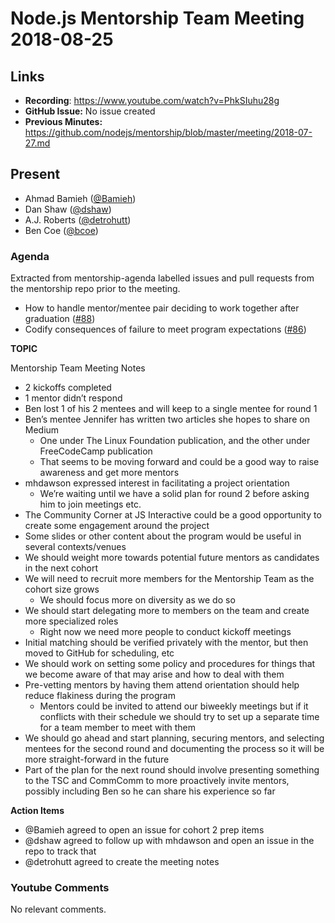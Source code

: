 # Node.js Mentorship Team Meeting 2018-08-25

## Links

* **Recording**: https://www.youtube.com/watch?v=PhkSIuhu28g
* **GitHub Issue:** No issue created
* **Previous Minutes:** https://github.com/nodejs/mentorship/blob/master/meeting/2018-07-27.md

## Present

- Ahmad Bamieh ([@Bamieh](https://github.com/Bamieh))
- Dan Shaw ([@dshaw](https://github.com/dshaw))
- A.J. Roberts ([@detrohutt](https://github.com/detrohutt))
- Ben Coe ([@bcoe](https://github.com/bcoe))

### Agenda

Extracted from mentorship-agenda labelled issues and pull requests from the mentorship repo prior to the meeting.

- How to handle mentor/mentee pair deciding to work together after graduation ([#88](https://github.com/nodejs/mentorship/issues/88))
- Codify consequences of failure to meet program expectations ([#86](https://github.com/nodejs/mentorship/issues/86))

**TOPIC**

Mentorship Team Meeting Notes

- 2 kickoffs completed
- 1 mentor didn’t respond
- Ben lost 1 of his 2 mentees and will keep to a single mentee for round 1
- Ben’s mentee Jennifer has written two articles she hopes to share on Medium
  - One under The Linux Foundation publication, and the other under FreeCodeCamp publication
  - That seems to be moving forward and could be a good way to raise awareness and get more mentors
- mhdawson expressed interest in facilitating a project orientation
  - We’re waiting until we have a solid plan for round 2 before asking him to join meetings etc.
- The Community Corner at JS Interactive could be a good opportunity to create some engagement around the project
- Some slides or other content about the program would be useful in several contexts/venues
- We should weight more towards potential future mentors as candidates in the next cohort
- We will need to recruit more members for the Mentorship Team as the cohort size grows
  - We should focus more on diversity as we do so
- We should start delegating more to members on the team and create more specialized roles
  - Right now we need more people to conduct kickoff meetings
- Initial matching should be verified privately with the mentor, but then moved to GitHub for scheduling, etc
- We should work on setting some policy and procedures for things that we become aware of that may arise and how to deal with them
- Pre-vetting mentors by having them attend orientation should help reduce flakiness during the program
  - Mentors could be invited to attend our biweekly meetings but if it conflicts with their schedule we should try to set up a separate time for a team member to meet with them
- We should go ahead and start planning, securing mentors, and selecting mentees for the second round and documenting the process so it will be more straight-forward in the future
- Part of the plan for the next round should involve presenting something to the TSC and CommComm to more proactively invite mentors, possibly including Ben so he can share his experience so far

**Action Items**

- @Bamieh agreed to open an issue for cohort 2 prep items
- @dshaw agreed to follow up with mhdawson and open an issue in the repo to track that
- @detrohutt agreed to create the meeting notes

### Youtube Comments

No relevant comments.

